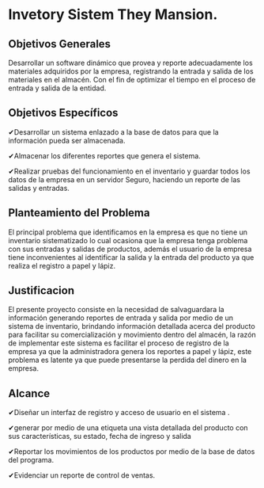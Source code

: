 # Invetory Sistem They Mansion.


## Objetivos Generales

Desarrollar un software dinámico que provea y reporte adecuadamente los materiales adquiridos por la empresa, registrando la entrada y salida de los materiales en el almacén.  Con el fin de optimizar el tiempo en el proceso de entrada y salida de la entidad.

## Objetivos Específicos
✔Desarrollar un sistema enlazado a la base de datos para que la información pueda ser almacenada.

✔Almacenar los diferentes reportes que genera el sistema.

✔Realizar pruebas del funcionamiento en el inventario  y guardar todos los datos de la empresa en un servidor Seguro, haciendo un reporte de las salidas y entradas.

## Planteamiento del Problema

El principal problema que identificamos en la empresa es que no tiene un inventario sistematizado lo cual ocasiona que la empresa tenga problema con sus entradas y salidas de productos, además el usuario de la empresa  tiene inconvenientes al identificar la salida y la entrada del producto ya que realiza el registro a papel y lápiz.

## Justificacion

El presente proyecto consiste en la necesidad  de salvaguardara la información generando reportes de entrada y salida por medio de un sistema de inventario, brindando información detallada acerca del producto para facilitar su comercialización y movimiento dentro del almacén, la razón de implementar este sistema es facilitar el proceso de registro de la empresa ya que la administradora genera los reportes a papel y lápiz, este problema es latente ya que puede presentarse la perdida del dinero en la empresa.

## Alcance

✔Diseñar un interfaz de registro y acceso de usuario en el sistema .

✔generar por medio de una etiqueta una vista detallada del producto con sus características, su estado, fecha de ingreso y salida

✔Reportar los movimientos de los productos por medio de la base de datos del programa.

✔Evidenciar  un reporte de control de ventas.
